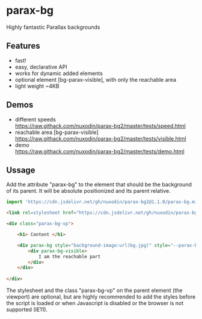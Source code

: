 # parax-bg
Highly fantastic Parallax backgrounds

## Features
- fast!
- easy, declarative API
- works for dynamic added elements
- optional element [bg-parax-visible], with only the reachable area
- light weight ~4KB

## Demos 
- different speeds  
https://raw.githack.com/nuxodin/parax-bg2/master/tests/speed.html
- reachable area [bg-parax-visible]  
https://raw.githack.com/nuxodin/parax-bg2/master/tests/visible.html
- demo  
https://raw.githack.com/nuxodin/parax-bg2/master/tests/demo.html



## Ussage

Add the attribute "parax-bg" to the element that should be the background of its parent. It will be absolute positionized and its parent relative.

```js
import 'https://cdn.jsdelivr.net/gh/nuxodin/parax-bg2@1.1.0/parax-bg.min.js';
```

```html
<link rel=stylesheet href="https://cdn.jsdelivr.net/gh/nuxodin/parax-bg2@1.1.0/parax-bg.min.css">

<div class="parax-bg-vp">

    <h1> Content </h1>

    <div parax-bg style="background-image:url(bg.jpg)" style="--parax-bg-speed:.7">
        <div parax-bg-visible>
            I am the reachable part
        </div>
    </div>
    
</div>
```

The stylesheet and the class "parax-bg-vp" on the parent element (the viewport) are optional, but are highly recommended to add the styles before the script is loaded or when Javascript is disabled or the browser is not supported (IE11).
